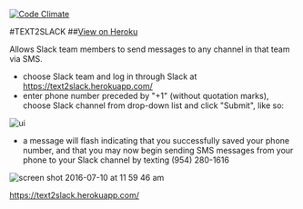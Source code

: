 [![Code Climate](https://codeclimate.com/github/mariacassino/text2slack/badges/gpa.svg)](https://codeclimate.com/github/mariacassino/text2slack)

#TEXT2SLACK
##[View on Heroku](https://text2slack.herokuapp.com/)

Allows Slack team members to send messages to any channel in that team via SMS.

* choose Slack team and log in through Slack at https://text2slack.herokuapp.com/
* enter phone number preceded by "+1" (without quotation marks), choose Slack channel from drop-down list and click      "Submit", like so:

![ui](https://cloud.githubusercontent.com/assets/15970171/16714614/122811b2-4697-11e6-9e7c-deb05a44c9ac.png)

* a message will flash indicating that you successfully saved your phone number, and that you may now begin sending SMS messages from your phone to your Slack channel by texting (954) 280-1616

![screen shot 2016-07-10 at 11 59 46 am](https://cloud.githubusercontent.com/assets/15970171/16714639/befe6904-4697-11e6-9d98-bc654f639798.png)

https://text2slack.herokuapp.com/

